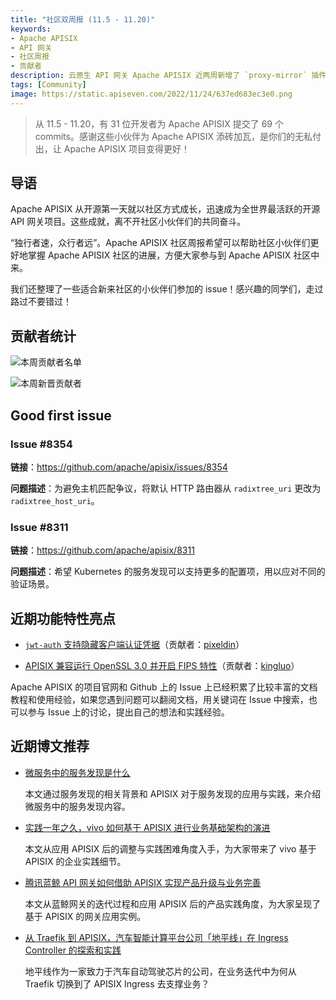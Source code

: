 ```yaml
---
title: "社区双周报 (11.5 - 11.20)"
keywords: 
- Apache APISIX
- API 网关
- 社区周报
- 贡献者
description: 云原生 API 网关 Apache APISIX 近两周新增了 `proxy-mirror` 插件支持解析 host 域名、`kafka-logger` 插件新增 brokers 属性，支持不同 broker 设置相同 host 等功能。
tags: [Community]
image: https://static.apiseven.com/2022/11/24/637ed683ec3e0.png
---
```


> 从 11.5 - 11.20，有 31 位开发者为 Apache APISIX 提交了 69 个 commits。感谢这些小伙伴为 Apache APISIX 添砖加瓦，是你们的无私付出，让 Apache APISIX 项目变得更好！

<!--truncate-->

## 导语

Apache APISIX 从开源第一天就以社区方式成长，迅速成为全世界最活跃的开源 API 网关项目。这些成就，离不开社区小伙伴们的共同奋斗。

“独行者速，众行者远”。Apache APISIX 社区周报希望可以帮助社区小伙伴们更好地掌握 Apache APISIX 社区的进展，方便大家参与到 Apache APISIX 社区中来。

我们还整理了一些适合新来社区的小伙伴们参加的 issue！感兴趣的同学们，走过路过不要错过！

## 贡献者统计

![本周贡献者名单](https://static.apiseven.com/2022/11/24/637ed683c50d5.png)

![本周新晋贡献者](https://static.apiseven.com/2022/11/24/637ed68473f14.png)

## Good first issue

### Issue #8354

**链接**：https://github.com/apache/apisix/issues/8354

**问题描述**：为避免主机匹配争议，将默认 HTTP 路由器从 `radixtree_uri` 更改为 `radixtree_host_uri`。

### Issue #8311

**链接**：https://github.com/apache/apisix/8311

**问题描述**：希望 Kubernetes 的服务发现可以支持更多的配置项，用以应对不同的验证场景。


## 近期功能特性亮点

- [`jwt-auth` 支持隐藏客户端认证凭据](https://github.com/apache/apisix/pull/8206)（贡献者：[pixeldin](https://github.com/pixeldin)）

- [APISIX 兼容运行 OpenSSL 3.0 并开启 FIPS 特性](https://github.com/apache/apisix/pull/8298)（贡献者：[kingluo](https://github.com/kingluo)）

Apache APISIX 的项目官网和 Github 上的 Issue 上已经积累了比较丰富的文档教程和使用经验，如果您遇到问题可以翻阅文档，用关键词在 Issue 中搜索，也可以参与 Issue 上的讨论，提出自己的想法和实践经验。

## 近期博文推荐

- [微服务中的服务发现是什么](https://apisix.apache.org/zh/blog/2022/11/10/what-is-service-in-microservice-discovery/)

    本文通过服务发现的相关背景和 APISIX 对于服务发现的应用与实践，来介绍微服务中的服务发现内容。
- [实践一年之久，vivo 如何基于 APISIX 进行业务基础架构的演进](https://apisix.apache.org/zh/blog/2022/11/13/vivo-with-apache-apisix/)

    本文从应用 APISIX 后的调整与实践困难角度入手，为大家带来了 vivo 基于 APISIX 的企业实践细节。

- [腾讯蓝鲸 API 网关如何借助 APISIX 实现产品升级与业务完善](https://apisix.apache.org/zh/blog/2022/11/05/tencent-blueking-with-apisix/)

    本文从蓝鲸网关的迭代过程和应用 APISIX 后的产品实践角度，为大家呈现了基于 APISIX 的网关应用实例。

- [从 Traefik 到 APISIX，汽车智能计算平台公司「地平线」在 Ingress Controller 的探索和实践](https://apisix.apache.org/zh/blog/2022/10/28/apisix-ingress-with-horizon-ai/)

    地平线作为一家致力于汽车自动驾驶芯片的公司，在业务迭代中为何从 Traefik 切换到了 APISIX Ingress 去支撑业务？


